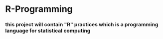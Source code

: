 # R-Programming

### this project will contain "R" practices which is a programming language for statistical computing
